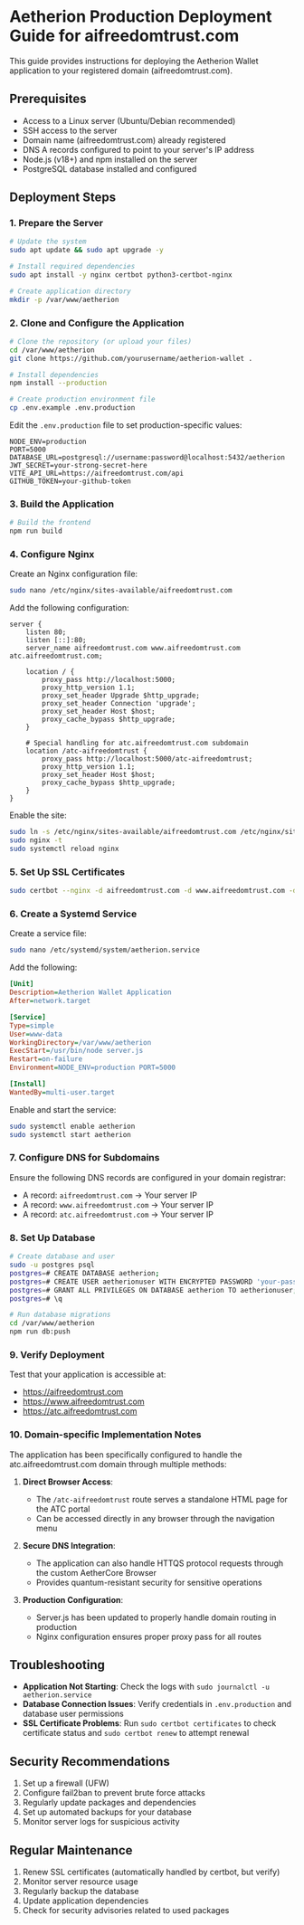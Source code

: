 # Aetherion Production Deployment Guide for aifreedomtrust.com

This guide provides instructions for deploying the Aetherion Wallet application to your registered domain (aifreedomtrust.com).

## Prerequisites

- Access to a Linux server (Ubuntu/Debian recommended)
- SSH access to the server
- Domain name (aifreedomtrust.com) already registered
- DNS A records configured to point to your server's IP address
- Node.js (v18+) and npm installed on the server
- PostgreSQL database installed and configured

## Deployment Steps

### 1. Prepare the Server

```bash
# Update the system
sudo apt update && sudo apt upgrade -y

# Install required dependencies
sudo apt install -y nginx certbot python3-certbot-nginx

# Create application directory
mkdir -p /var/www/aetherion
```

### 2. Clone and Configure the Application

```bash
# Clone the repository (or upload your files)
cd /var/www/aetherion
git clone https://github.com/yourusername/aetherion-wallet .

# Install dependencies
npm install --production

# Create production environment file
cp .env.example .env.production
```

Edit the `.env.production` file to set production-specific values:

```env
NODE_ENV=production
PORT=5000
DATABASE_URL=postgresql://username:password@localhost:5432/aetherion
JWT_SECRET=your-strong-secret-here
VITE_API_URL=https://aifreedomtrust.com/api
GITHUB_TOKEN=your-github-token
```

### 3. Build the Application

```bash
# Build the frontend
npm run build
```

### 4. Configure Nginx

Create an Nginx configuration file:

```bash
sudo nano /etc/nginx/sites-available/aifreedomtrust.com
```

Add the following configuration:

```nginx
server {
    listen 80;
    listen [::]:80;
    server_name aifreedomtrust.com www.aifreedomtrust.com atc.aifreedomtrust.com;

    location / {
        proxy_pass http://localhost:5000;
        proxy_http_version 1.1;
        proxy_set_header Upgrade $http_upgrade;
        proxy_set_header Connection 'upgrade';
        proxy_set_header Host $host;
        proxy_cache_bypass $http_upgrade;
    }

    # Special handling for atc.aifreedomtrust.com subdomain
    location /atc-aifreedomtrust {
        proxy_pass http://localhost:5000/atc-aifreedomtrust;
        proxy_http_version 1.1;
        proxy_set_header Host $host;
        proxy_cache_bypass $http_upgrade;
    }
}
```

Enable the site:

```bash
sudo ln -s /etc/nginx/sites-available/aifreedomtrust.com /etc/nginx/sites-enabled/
sudo nginx -t
sudo systemctl reload nginx
```

### 5. Set Up SSL Certificates

```bash
sudo certbot --nginx -d aifreedomtrust.com -d www.aifreedomtrust.com -d atc.aifreedomtrust.com
```

### 6. Create a Systemd Service

Create a service file:

```bash
sudo nano /etc/systemd/system/aetherion.service
```

Add the following:

```ini
[Unit]
Description=Aetherion Wallet Application
After=network.target

[Service]
Type=simple
User=www-data
WorkingDirectory=/var/www/aetherion
ExecStart=/usr/bin/node server.js
Restart=on-failure
Environment=NODE_ENV=production PORT=5000

[Install]
WantedBy=multi-user.target
```

Enable and start the service:

```bash
sudo systemctl enable aetherion
sudo systemctl start aetherion
```

### 7. Configure DNS for Subdomains

Ensure the following DNS records are configured in your domain registrar:

- A record: `aifreedomtrust.com` → Your server IP
- A record: `www.aifreedomtrust.com` → Your server IP
- A record: `atc.aifreedomtrust.com` → Your server IP

### 8. Set Up Database

```bash
# Create database and user
sudo -u postgres psql
postgres=# CREATE DATABASE aetherion;
postgres=# CREATE USER aetherionuser WITH ENCRYPTED PASSWORD 'your-password';
postgres=# GRANT ALL PRIVILEGES ON DATABASE aetherion TO aetherionuser;
postgres=# \q

# Run database migrations
cd /var/www/aetherion
npm run db:push
```

### 9. Verify Deployment

Test that your application is accessible at:
- https://aifreedomtrust.com
- https://www.aifreedomtrust.com
- https://atc.aifreedomtrust.com

### 10. Domain-specific Implementation Notes

The application has been specifically configured to handle the atc.aifreedomtrust.com domain through multiple methods:

1. **Direct Browser Access**:
   - The `/atc-aifreedomtrust` route serves a standalone HTML page for the ATC portal
   - Can be accessed directly in any browser through the navigation menu

2. **Secure DNS Integration**:
   - The application can also handle HTTQS protocol requests through the custom AetherCore Browser
   - Provides quantum-resistant security for sensitive operations

3. **Production Configuration**:
   - Server.js has been updated to properly handle domain routing in production
   - Nginx configuration ensures proper proxy pass for all routes

## Troubleshooting

- **Application Not Starting**: Check the logs with `sudo journalctl -u aetherion.service`
- **Database Connection Issues**: Verify credentials in `.env.production` and database user permissions
- **SSL Certificate Problems**: Run `sudo certbot certificates` to check certificate status and `sudo certbot renew` to attempt renewal

## Security Recommendations

1. Set up a firewall (UFW)
2. Configure fail2ban to prevent brute force attacks
3. Regularly update packages and dependencies
4. Set up automated backups for your database
5. Monitor server logs for suspicious activity

## Regular Maintenance

1. Renew SSL certificates (automatically handled by certbot, but verify)
2. Monitor server resource usage
3. Regularly backup the database
4. Update application dependencies
5. Check for security advisories related to used packages